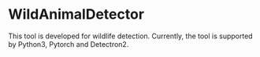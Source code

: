 # WildAnimalDetector
This tool is developed for wildlife detection. Currently, the tool is supported by Python3, Pytorch and Detectron2.
